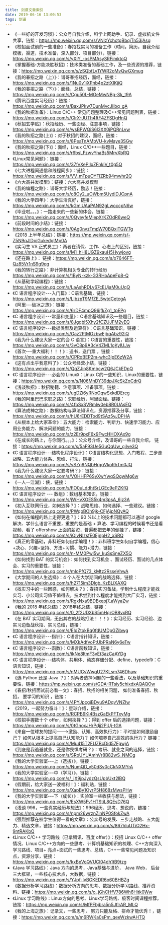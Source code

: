 ```yaml
---
title: 剑谱文章索引
date: 2019-06-16 13:00:53
tags: 剑谱
---
```


* 《一些好的开发习惯》：公众号自我介绍，科学上网助手、记录、虚拟机文件共享，链接：https://mp.weixin.qq.com/s/VNlzYchotgBbqiTn53jAsg
* 《校招面试前的一些准备》：春招找实习的准备工作（时间，简历，自我介绍模板，渠道，技术准备，深入部分、项目部分），链接：https://mp.weixin.qq.com/s/yXIY_-osPMAsySRFimktoQ
* 《掌握基础-方能决胜秋招》：技术类准备的基础工作，及一些资源的推荐，链接：https://mp.weixin.qq.com/s/zSQbfLv1YWR2oMvQwGXmug
* 《我的春招之路（上）》：谱哥春招经历，面经，链接：https://mp.weixin.qq.com/s/1Nu0v1iXPnb4p2ztXIKjiQ
* 《我的春招之路（下）》：面经，总结，链接：https://mp.weixin.qq.com/s/Cgu50L-MOeMwNBg-Sk_t9A
* 《腾讯百度实习经历》：链接：https://mp.weixin.qq.com/s/BaxJPkw7DunMvcJIibq_gA
* 《我的秋招准备》：Linux C/C++ 常见问题整理及C++常见问题列表，链接：https://mp.weixin.qq.com/s/ClrX-JUTh4ftF4ZFSDgHnQ
* 《秋招玄学贴》：秋招经历、一些面经、注意事项，链接：https://mp.weixin.qq.com/s/wsBPWQiS6l3XX0jPQRnLvw
* 《我的秋招之路(上)》：对于秋招的建议，面经，链接：https://mp.weixin.qq.com/s/8PeaTnAMbVU-kvMaye3SGw
* 《我的秋招之路(下)》：面经，Linux C/C++一些题目，链接： https://mp.weixin.qq.com/s/r6bsLFzwvYnaBs5MrvXbRQ<!--more-->
* 《Linux常见问题》：链接：https://mp.weixin.qq.com/s/37fvXePIIxZFnklV_t0g5Q
* 《七大进程间通信和线程同步》：链接：https://mp.weixin.qq.com/s/VV_mTpuOYFIZRb94mwhr2Q
* 《六大高并发模型》：链接：六大高并发模型
* 《我的编程之路》：谱哥大学经历，励志！链接：https://mp.weixin.qq.com/s/c8Oy2_uOWbm5UydlDJCpnA
* 《我的大学四年》：大学生活真好，链接：https://mp.weixin.qq.com/s/kGmlUAaPAN92gLwoccpN6w
* 《毕业啦。。。》：一路走来的一些新的体会，链接：https://mp.weixin.qq.com/s/0QyeyfeMiepXrKZOdR6weQ
* 《前段时间的小结》：链接：https://mp.weixin.qq.com/s/0Ag0nvzTmpW70BQxiTGWTg
* 《2018 上半年总结》：链接：https://mp.weixin.qq.com/s/-Z5N9qJlDpjGukedgIMp0A
* 《实习生 VS 正式员工》：两者在请假、工作、心态上的区别，链接：https://mp.weixin.qq.com/s/M1_hH8UGZ9xauH5Hywjovg
* 《还在路上》： 链接：https://mp.weixin.qq.com/s/x7646FT-Qz85Vr1nS9g9qg
* 《我的转行之路》：非计算机相关专业的转行经历 https://mp.weixin.qq.com/s/1ByN-kzk-G3RHoApeFp8-Q
* 《从基础学起编程》：链接：https://mp.weixin.qq.com/s/LaAshRDLv67cEUjaM0uUqQ
* 《C 语言程序设计---入门篇》：C语言基础，链接：https://mp.weixin.qq.com/s/LIbzpT9MfZE_5wtdCetcgA
* 《阿里---破冰之旅》：链接：https://mp.weixin.qq.com/s/6rDF4mpQ96jfkZg1_tpEPg
* 《C 语言程序设计---常量和变量》：C语言基础知识及一些题目，链接：https://mp.weixin.qq.com/s/8Jgqbl5Xhy2fCZUJFM2vEQ
* 《C 语言程序设计---数据类型及运算符》：C语言基础知识，链接：https://mp.weixin.qq.com/s/Gaz2PtMOzbwEjbqAbz92iQ
* 《我为什么建议大家一定的会 C 语言》：C语言的重要性，链接：https://mp.weixin.qq.com/s/3vC8p9A3cV4ZML1gKylUJw
* 《首次---重大福利！！！》：送书，送门票 ，链接：https://mp.weixin.qq.com/s/CPRoBEP2m-whc3lpE6zW2A
* 《这有点出乎我意料了》：公众号经营小结，链接：https://mp.weixin.qq.com/s/QqZJip8Kmbcw2Q6JCkEDpQ
* 《C 语言程序设计---必会的 Linux》：Linux C的一些知识，Linux的重要性，链接：https://mp.weixin.qq.com/s/N06MnDY39dpJXcSkZoCdrQ
* 《浅谈秋招》：秋招秘籍、注意事项、准备事项。链接：https://mp.weixin.qq.com/s/ugDZi6yRNoOqwSxkdDErcg
* 《我的阿里巴巴求职之路》：求职经历，阿里面经。链接：https://mp.weixin.qq.com/s/4fbSxSVRmlw0eb8R0UAsEQ
* 《算法成神之路》：数据结构与算法知识点，资源推荐及分享，链接：https://mp.weixin.qq.com/s/hU6rEDDTod9tSAz5yJDPHA
* 《从根本上给大家革命》：五大能力：检索能力、判断力、快速学习能力、应用业务能力、解决问题的能力，链接：https://mp.weixin.qq.com/s/z2Er9pxF6x9FwcHHOXAx9g
* 《在成长的路上，与你同行。。。》：公众号介绍，及谱哥的一些自我介绍， 链接：https://mp.weixin.qq.com/s/5aF93Ue5GuQqUw_giIve3Q
* 《C 语言程序设计---结构化程序设计》：C语言结构化思想、入门教程、三步走战略、五大能力体系、思维、打法，链接：https://mp.weixin.qq.com/s/vSZq9NQbHrgqVkoRhTm0JQ
* 《我为什么建议大家一定要考研？》：链接：https://mp.weixin.qq.com/s/VOHHFP6SyXwYwqSQgwMg6w
* 《一人一江湖》：侠，链接：https://mp.weixin.qq.com/s/FO0uLddhtSrLGEc9ePZKfQ
* 《C 语言程序设计 --- 数组》：数组基本知识，链接：https://mp.weixin.qq.com/s/jWHvXOES5k4m3psA_6jz3A
* 《初入互联网行业，如何选择？》：战略思维、如何选择、一些建议。链接：https://mp.weixin.qq.com/s/PWqoBOh9jk-CFjAjpNQyAQ
* 《如何在编程的路上走得更远？》：90 %以上的技术问题都可以通过 google 解决、学什么语言不重要，重要的是基础 + 算法、学习编程的时候看书还是看视频、看了 offershow 上面的薪资，普遍都把去年的倒挂了，链接：https://mp.weixin.qq.com/s/iOlvNlzsfE0EjnpH2_xSRQ
* 《真正的零基础，非科班如何自学编程！》：非科班学生如何自学编程，信心+决心、兴趣+坚持、方法+习惯、能力+潜力，链接：https://mp.weixin.qq.com/s/n-MM0Pwl5w_kuSsSneZX5Q
* 《如何找到 BAT 的实习机会》：如何找到实习机会 、面试经历、面试的几点体会、实习的重要性，链接：https://mp.weixin.qq.com/s/mIoPfQ73_kMtz2RsseVhwA
* 《大学期间的人生选择》：4 个人在大学期间的战略选择，链接：https://mp.weixin.qq.com/s/h2715im3Dlgb_KzBLiXAXQ
* 《找实习中的一些困惑，如何解决？》：春招实习备战，学到什么程度才能找实习、小公司实习值不值得去，技术尝到什么程度才能找到大厂实习，链接：https://mp.weixin.qq.com/s/RgxNxa9BDBxepj7_aWyaZw
* 《我的 2018 年终总结》：2018年终总结，链接：https://mp.weixin.qq.com/s/0_2f2UDXbS5mHqrOB8vxRQ
* 《在 BAT 实习期间，无出其右的战略打法！！！》：实习经历、实习经验、边实习边备战秋招、实习总结，链接：https://mp.weixin.qq.com/s/EIdZtokBq0fdUMDpGZibwg
* 《C 语言程序设计---指针》：C语言指针知识，链接：https://mp.weixin.qq.com/s/MXkAdfvoPtUbPRaN6y6eTw
* 《C 语言程序设计---函数》：C语言函数知识，链接：https://mp.weixin.qq.com/s/ikNe8ltmF3vEt3azCaAYDg
* 《C 语言程序设计---结构体、共用体、动态存储分配、define、typedef》：C语言知识，链接：https://mp.weixin.qq.com/s/nMUCvWwqU27KLsm746Dhaw
* 《选 Python 还是 Java ？》：对两者选择问题的一些看法，以及基础知识的重要性，链接：https://mp.weixin.qq.com/s/GDA-RTsiy5chixdxAQAQOw
* 《春招/秋招面试前必看一文》：春招、秋招的相关问题， 如何准备春招、秋招， 要学习的知识 ，链接：https://mp.weixin.qq.com/s/4PYJpcgjBDyu9ADqvVNZIw
* 《2019，一起努力奋斗！》：星球介绍，链接：https://mp.weixin.qq.com/s/RCPB9KI4BszGaEkPFTxyMg
* 《校招手握数十个 offer，如何抉择？》：得到 offer 后的选择问题，链接：https://mp.weixin.qq.com/s/0tGnoxJHrPdjj2PiUj-tGA
* 《来自一位球友的提问--->激励、认知、高效执行力》：平时是如何激励自己？ 如何从根本上提高自己认知能力？ 如何培养自己高效的执行力？ 链接：https://mp.weixin.qq.com/s/Mu415T2FUZBcDjd57FgwjA
* 《到底是我逃避就业，还是你畏惧考研？》：考研、就业之间的选择，链接：https://mp.weixin.qq.com/s/SRoUYUAmhVr8B82wS_NMCg
* 《我的大学实验室---上（选拔）》，链接：https://mp.weixin.qq.com/s/NumQD_y50dSv0cCkNXMYrA
* 《我的大学实验室---中（学习）》，链接：https://mp.weixin.qq.com/s/_jX9jpJydzQsUpbUxt2lBQ
* 《假期前，给大家送一波福利！》：福利贴，链接：https://mp.weixin.qq.com/s/XapBy1OyrP5H868zMwsPHw
* 《我的大学实验室---下（成长）》：实验室一些收获与想法，链接：https://mp.weixin.qq.com/s/EsXW5Fv1HTStiL8QEsD76Q
* 《浅谈 996，一些真实经历与想法》：996经历、思考、想说的，链接：https://mp.weixin.qq.com/s/npm26wrznZinNP0SfokZwA
* 《强烈推荐在校学生值得一看的文章》：公众号的发展、三步走战略、五大能力、精选文章，链接：https://mp.weixin.qq.com/s/867hluUTiO2Hx-9ntRAKbQ
* 《Linux C/C++ 学习路线（已拿腾讯、百度 offer）》：校招 Linux C/C++ offer 情况、Linux C/C++方向的一些思考、计算机基础知识的梳理、C++方向深入学习路线、项目+ 亮点+面试的一些思考、总结，C++一些常见问题及知识点，资源分享，链接：https://mp.weixin.qq.com/s/kxBpVoQVUCl04dh1tB9tzg
* 《Java 学习路线》：Java 方向的思考，Java基础与进阶， Java Web， 后台三大框架，一些核心技术点，大数据，链接：https://mp.weixin.qq.com/s/YJpf-IvBGKEDR6o60BHBZg
* 《数据分析学习路线》：数据分析方向的思考、数据分析学习路线、推荐资料、链接：https://mp.weixin.qq.com/s/o_jGhCHfV786Wh6Hitk0Ww
* 《Linux 学习路线》：Linux方向的思考、Linux学习路线、极客时间课程推荐，链接：https://mp.weixin.qq.com/s/MfPFbjbra5n5JflrAR_MLQ
* 《我的上海之旅》：记录文，一些思考， 努力只能及格、拼命才能优秀！，链接：https://mp.weixin.qq.com/s/m6RWKa0sPm_qeeWzkwAHTQ

